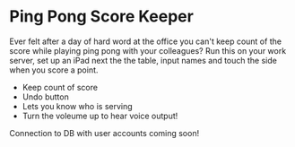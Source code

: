 # Ping Pong Score Keeper
Ever felt after a day of hard word at the office you can't keep count of the score while playing ping pong with your colleagues?
Run this on your work server, set up an iPad next the the table, input names and touch the side when you score a point.

+ Keep count of score
+ Undo button
+ Lets you know who is serving
+ Turn the voleume up to hear voice output!

Connection to DB with user accounts coming soon!
